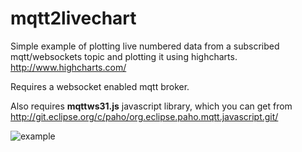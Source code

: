 mqtt2livechart
==============

Simple example of plotting live numbered data from a subscribed mqtt/websockets topic and plotting it using highcharts. http://www.highcharts.com/


Requires a websocket enabled mqtt broker.


Also requires **mqttws31.js** javascript library, which you can get from http://git.eclipse.org/c/paho/org.eclipse.paho.mqtt.javascript.git/



![example](https://raw2.github.com/matbor/mqtt2livechart/master/chart.png)
